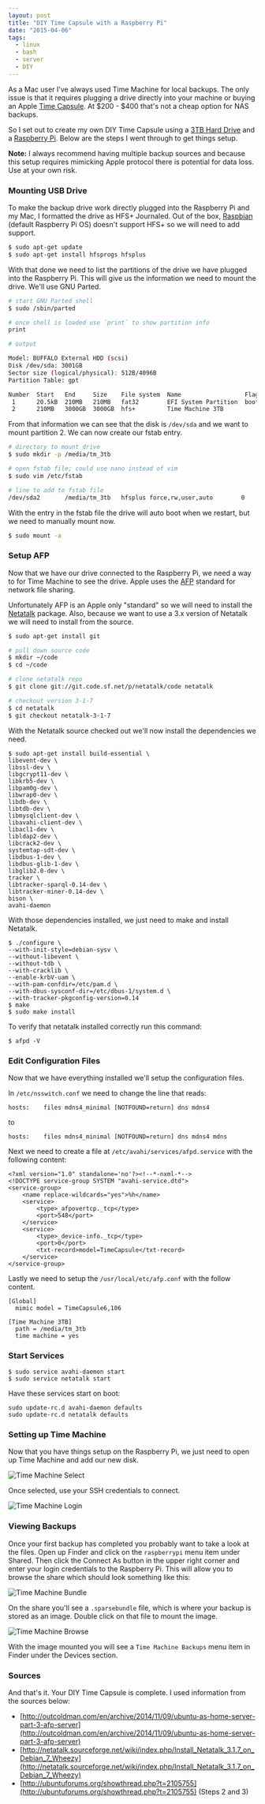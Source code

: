 ```yaml
---
layout: post
title: "DIY Time Capsule with a Raspberry Pi"
date: "2015-04-06"
tags:
  - linux
  - bash
  - server
  - DIY
---
```


As a Mac user I've always used Time Machine for local backups.  The only issue is that it requires plugging a drive directly into your machine or buying an Apple [Time Capsule](http://store.apple.com/us/product/ME182LL/A/airport-time-capsule-3tb?fnode=4d). At $200 - $400 that's not a cheap option for NAS backups.

So I set out to create my own DIY Time Capsule using a [3TB Hard Drive](http://www.amazon.com/BUFFALO-DriveStation-Desktop-Drive-HD-LC3-0U3/dp/B00GE97LKI/) and a [Raspberry Pi](http://www.raspberrypi.org/).  Below are the steps I went through to get things setup.

**Note:** I always recommend having multiple backup sources and because this setup requires mimicking Apple protocol there is potential for data loss.  Use at your own risk.

### Mounting USB Drive

To make the backup drive work directly plugged into the Raspberry Pi and my Mac, I formatted the drive as HFS+ Journaled.  Out of the box, [Raspbian](http://www.raspbian.org/) (default Raspberry Pi OS) doesn't support HFS+ so we will need to add support.

```bash
$ sudo apt-get update
$ sudo apt-get install hfsprogs hfsplus
```

With that done we need to list the partitions of the drive we have plugged into the Raspberry Pi.  This will give us the information we need to mount the drive.  We'll use GNU Parted.

```bash
# start GNU Parted shell
$ sudo /sbin/parted

# once shell is loaded use `print` to show partition info
print

# output

Model: BUFFALO External HDD (scsi)
Disk /dev/sda: 3001GB
Sector size (logical/physical): 512B/4096B
Partition Table: gpt

Number  Start   End     Size    File system  Name                  Flags
 1      20.5kB  210MB   210MB   fat32        EFI System Partition  boot
 2      210MB   3000GB  3000GB  hfs+         Time Machine 3TB
```

From that information we can see that the disk is `/dev/sda` and we want to mount partition 2.  We can now create our fstab entry.

```bash
# directory to mount drive
$ sudo mkdir -p /media/tm_3tb

# open fstab file; could use nano instead of vim
$ sudo vim /etc/fstab

# line to add to fstab file
/dev/sda2       /media/tm_3tb   hfsplus force,rw,user,auto        0       0
```

With the entry in the fstab file the drive will auto boot when we restart, but we need to manually mount now.

```bash
$ sudo mount -a
```

### Setup AFP

Now that we have our drive connected to the Raspberry Pi, we need a way to for Time Machine to see the drive.  Apple uses the [AFP](http://en.wikipedia.org/wiki/Apple_Filing_Protocol) standard for network file sharing.  

Unfortunately AFP is an Apple only "standard" so we will need to install the [Netatalk](http://netatalk.sourceforge.net/) package.  Also, because we want to use a 3.x version of Netatalk we will need to install from the source.

```bash
$ sudo apt-get install git

# pull down source code
$ mkdir ~/code
$ cd ~/code

# clone netatalk repo
$ git clone git://git.code.sf.net/p/netatalk/code netatalk

# checkout version 3-1-7
$ cd netatalk
$ git checkout netatalk-3-1-7
```

With the Netatalk source checked out we'll now install the dependencies we need.

```
$ sudo apt-get install build-essential \
libevent-dev \
libssl-dev \
libgcrypt11-dev \
libkrb5-dev \
libpam0g-dev \
libwrap0-dev \
libdb-dev \
libtdb-dev \
libmysqlclient-dev \
libavahi-client-dev \
libacl1-dev \
libldap2-dev \
libcrack2-dev \
systemtap-sdt-dev \
libdbus-1-dev \
libdbus-glib-1-dev \
libglib2.0-dev \
tracker \
libtracker-sparql-0.14-dev \
libtracker-miner-0.14-dev \
bison \
avahi-daemon
```

With those dependencies installed, we just need to make and install Netatalk.

```
$ ./configure \
--with-init-style=debian-sysv \
--without-libevent \
--without-tdb \
--with-cracklib \
--enable-krbV-uam \
--with-pam-confdir=/etc/pam.d \
--with-dbus-sysconf-dir=/etc/dbus-1/system.d \
--with-tracker-pkgconfig-version=0.14
$ make
$ sudo make install
```

To verify that netatalk installed correctly run this command:

```
$ afpd -V
```

### Edit Configuration Files

Now that we have everything installed we'll setup the configuration files.

In `/etc/nsswitch.conf` we need to change the line that reads:

```
hosts:    files mdns4_minimal [NOTFOUND=return] dns mdns4
```

to

```
hosts:    files mdns4_minimal [NOTFOUND=return] dns mdns4 mdns
```

Next we need to create a file at `/etc/avahi/services/afpd.service` with the following content:

```
<?xml version="1.0" standalone='no'?><!--*-nxml-*-->
<!DOCTYPE service-group SYSTEM "avahi-service.dtd">
<service-group>
    <name replace-wildcards="yes">%h</name>
    <service>
        <type>_afpovertcp._tcp</type>
        <port>548</port>
    </service>
    <service>
        <type>_device-info._tcp</type>
        <port>0</port>
        <txt-record>model=TimeCapsule</txt-record>
    </service>
</service-group>
```

Lastly we need to setup the `/usr/local/etc/afp.conf` with the follow content.

```
[Global]
  mimic model = TimeCapsule6,106

[Time Machine 3TB]
  path = /media/tm_3tb
  time machine = yes
```

### Start Services

```
$ sudo service avahi-daemon start
$ sudo service netatalk start
```

Have these services start on boot:

```
sudo update-rc.d avahi-daemon defaults
sudo update-rc.d netatalk defaults
```

### Setting up Time Machine

Now that you have things setup on the Raspberry Pi, we just need to open up Time Machine and add our new disk.

![Time Machine Select](/images/diy_time_capsule/time_machine_select.png)

Once selected, use your SSH credentials to connect.

![Time Machine Login](/images/diy_time_capsule/time_machine_login.png)

### Viewing Backups

Once your first backup has completed you probably want to take a look at the files.  Open up Finder and click on the `raspberrypi` menu item under Shared.  Then click the Connect As button in the upper right corner and enter your login credentials to the Raspberry Pi.  This will allow you to browse the share which should look something like this:

![Time Machine Bundle](/images/diy_time_capsule/time_machine_bundle.png)

On the share you'll see a `.sparsebundle` file, which is where your backup is stored as an image.  Double click on that file to mount the image.

![Time Machine Browse](/images/diy_time_capsule/time_machine_browse.png)

With the image mounted you will see a `Time Machine Backups` menu item in Finder under the Devices section.

### Sources

And that's it. Your DIY Time Capsule is complete.  I used information from the sources below:

* [http://outcoldman.com/en/archive/2014/11/09/ubuntu-as-home-server-part-3-afp-server](http://outcoldman.com/en/archive/2014/11/09/ubuntu-as-home-server-part-3-afp-server)
* [http://netatalk.sourceforge.net/wiki/index.php/Install_Netatalk_3.1.7_on_Debian_7_Wheezy](http://netatalk.sourceforge.net/wiki/index.php/Install_Netatalk_3.1.7_on_Debian_7_Wheezy)
* [http://ubuntuforums.org/showthread.php?t=2105755](http://ubuntuforums.org/showthread.php?t=2105755) (Steps 2 and 3)
